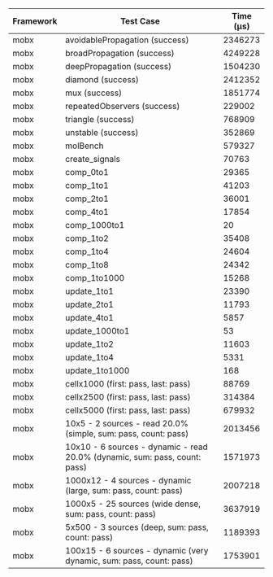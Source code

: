 | Framework | Test Case | Time (μs) |
| --- | --- | --- |
| mobx | avoidablePropagation (success) | 2346273 |
| mobx | broadPropagation (success) | 4249228 |
| mobx | deepPropagation (success) | 1504230 |
| mobx | diamond (success) | 2412352 |
| mobx | mux (success) | 1851774 |
| mobx | repeatedObservers (success) | 229002 |
| mobx | triangle (success) | 768909 |
| mobx | unstable (success) | 352869 |
| mobx | molBench | 579327 |
| mobx | create_signals | 70763 |
| mobx | comp_0to1 | 29365 |
| mobx | comp_1to1 | 41203 |
| mobx | comp_2to1 | 36001 |
| mobx | comp_4to1 | 17854 |
| mobx | comp_1000to1 | 20 |
| mobx | comp_1to2 | 35408 |
| mobx | comp_1to4 | 24604 |
| mobx | comp_1to8 | 24342 |
| mobx | comp_1to1000 | 15268 |
| mobx | update_1to1 | 23390 |
| mobx | update_2to1 | 11793 |
| mobx | update_4to1 | 5857 |
| mobx | update_1000to1 | 53 |
| mobx | update_1to2 | 11603 |
| mobx | update_1to4 | 5331 |
| mobx | update_1to1000 | 168 |
| mobx | cellx1000 (first: pass, last: pass) | 88769 |
| mobx | cellx2500 (first: pass, last: pass) | 314384 |
| mobx | cellx5000 (first: pass, last: pass) | 679932 |
| mobx | 10x5 - 2 sources - read 20.0% (simple, sum: pass, count: pass) | 2013456 |
| mobx | 10x10 - 6 sources - dynamic - read 20.0% (dynamic, sum: pass, count: pass) | 1571973 |
| mobx | 1000x12 - 4 sources - dynamic (large, sum: pass, count: pass) | 2007218 |
| mobx | 1000x5 - 25 sources (wide dense, sum: pass, count: pass) | 3637919 |
| mobx | 5x500 - 3 sources (deep, sum: pass, count: pass) | 1189393 |
| mobx | 100x15 - 6 sources - dynamic (very dynamic, sum: pass, count: pass) | 1753901 |
